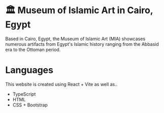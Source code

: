 # 🏛️ Museum of Islamic Art in Cairo, Egypt
Based in Cairo, Egypt, the Museum of Islamic Art (MIA) showcases numerous artifacts from Egypt's Islamic history ranging from the Abbasid era to the Ottoman period. 

# Languages
This website is created using React + Vite as well as..
* TypeScript
* HTML
* CSS + Bootstrap
